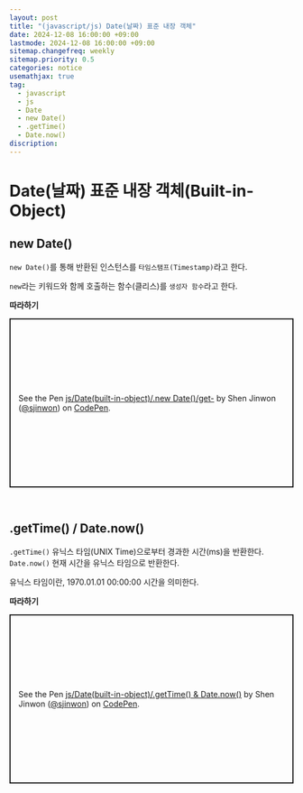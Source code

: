 ```yaml
---
layout: post
title: "(javascript/js) Date(날짜) 표준 내장 객체"
date: 2024-12-08 16:00:00 +09:00
lastmode: 2024-12-08 16:00:00 +09:00
sitemap.changefreq: weekly
sitemap.priority: 0.5
categories: notice
usemathjax: true
tag:
  - javascript
  - js
  - Date
  - new Date()
  - .getTime()
  - Date.now()
discription:
---
```


# Date(날짜) 표준 내장 객체(Built-in-Object)

## new Date()

`new Date()`를 통해 반환된 인스턴스를 `타임스탬프(Timestamp)`라고 한다.

`new`라는 키워드와 함께 호출하는 함수(클리스)를 `생성자 함수`라고 한다.

**따라하기**

<p class="codepen" data-height="300" data-default-tab="js,result" data-slug-hash="pvzyLPv" data-pen-title="js/Date(built-in-object)/.new Date()/get-" data-user="sjinwon" style="height: 300px; box-sizing: border-box; display: flex; align-items: center; justify-content: center; border: 2px solid; margin: 1em 0; padding: 1em;">
  <span>See the Pen <a href="https://codepen.io/sjinwon/pen/pvzyLPv">
  js/Date(built-in-object)/.new Date()/get-</a> by Shen Jinwon (<a href="https://codepen.io/sjinwon">@sjinwon</a>)
  on <a href="https://codepen.io">CodePen</a>.</span>
</p>
<script async src="https://cpwebassets.codepen.io/assets/embed/ei.js"></script>

<br>

## .getTime() / Date.now()

`.getTime()` 유닉스 타임(UNIX Time)으로부터 경과한 시간(ms)을 반환한다.
`Date.now()` 현재 시간을 유닉스 타임으로 반환한다.

유닉스 타임이란, 1970.01.01 00:00:00 시간을 의미한다.

**따라하기**

<p class="codepen" data-height="300" data-default-tab="js,result" data-slug-hash="QwLNmgL" data-pen-title="js/Date(built-in-object)/.getTime() &amp;amp; Date.now()" data-user="sjinwon" style="height: 300px; box-sizing: border-box; display: flex; align-items: center; justify-content: center; border: 2px solid; margin: 1em 0; padding: 1em;">
  <span>See the Pen <a href="https://codepen.io/sjinwon/pen/QwLNmgL">
  js/Date(built-in-object)/.getTime() &amp; Date.now()</a> by Shen Jinwon (<a href="https://codepen.io/sjinwon">@sjinwon</a>)
  on <a href="https://codepen.io">CodePen</a>.</span>
</p>
<script async src="https://cpwebassets.codepen.io/assets/embed/ei.js"></script>
